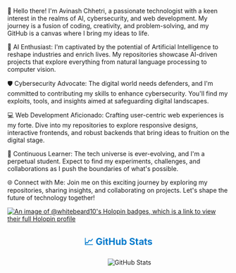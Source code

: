 👋 Hello there! I'm Avinash Chhetri, a passionate technologist with a keen interest in the realms of AI, cybersecurity, and web development. My journey is a fusion of coding, creativity, and problem-solving, and my GitHub is a canvas where I bring my ideas to life.

🤖 AI Enthusiast: I'm captivated by the potential of Artificial Intelligence to reshape industries and enrich lives. My repositories showcase AI-driven projects that explore everything from natural language processing to computer vision.

🛡️ Cybersecurity Advocate: The digital world needs defenders, and I'm committed to contributing my skills to enhance cybersecurity. You'll find my exploits, tools, and insights aimed at safeguarding digital landscapes.

💻 Web Development Aficionado: Crafting user-centric web experiences is my forte. Dive into my repositories to explore responsive designs, interactive frontends, and robust backends that bring ideas to fruition on the digital stage.

🔭 Continuous Learner: The tech universe is ever-evolving, and I'm a perpetual student. Expect to find my experiments, challenges, and collaborations as I push the boundaries of what's possible.

🌐 Connect with Me: Join me on this exciting journey by exploring my repositories, sharing insights, and collaborating on projects. Let's shape the future of technology together!



[![An image of @whitebeard10's Holopin badges, which is a link to view their full Holopin profile](https://holopin.me/whitebeard10)](https://holopin.io/@whitebeard10)

<div style="text-align: center;">
  <h2 style="color: #007acc;">📈 GitHub Stats</h2>
  <img src="https://github-readme-stats.vercel.app/api?username=wHITEBEARD10&show_icons=true&theme=radical&count_private=true&hide=issues,contribs" alt="GitHub Stats" style="max-width: 100%; margin: 0 auto; text-align:center; margin-left:50px;">
</div>

